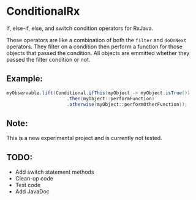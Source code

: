 # ConditionalRx

If, else-if, else, and switch condition operators for RxJava. 

These operators are like a combination of both the `filter` and `doOnNext` operators. They filter on a condition then perform a function for those objects that passed the condition. All objects are emmitted whether they passed the filter condition or not.

## Example:

```java
myObservable.lift(Conditional.ifThis(myObject -> myObject.isTrue())
                      .then(myObject::performFunction)
                      .otherwise(myObject::performOtherFunction));
```

## Note:

This is a new experimental project and is currently not tested.

## TODO:

* Add switch statement methods
* Clean-up code
* Test code
* Add JavaDoc
